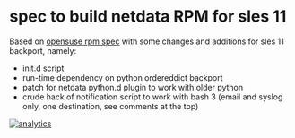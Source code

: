 # spec to build netdata RPM for sles 11

Based on [opensuse rpm spec](https://build.opensuse.org/package/show/network/netdata) with some 
changes and additions for sles 11 backport, namely:
- init.d script 
- run-time dependency on python ordereddict backport
- patch for netdata python.d plugin to work with older python
- crude hack of notification script to work with bash 3 (email and syslog only, one destination,
  see comments at the top)

[![analytics](https://www.google-analytics.com/collect?v=1&aip=1&t=pageview&_s=1&ds=github&dr=https%3A%2F%2Fgithub.com%2Fnetdata%2Fnetdata&dl=https%3A%2F%2Fmy-netdata.io%2Fgithub%2Fcontrib%2Fsles11%2FREADME&_u=MAC~&cid=5792dfd7-8dc4-476b-af31-da2fdb9f93d2&tid=UA-64295674-3)]()

